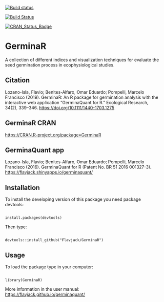 [![Build status](https://ci.appveyor.com/api/projects/status/v3o938fhw0unvbs7?svg=true)](https://ci.appveyor.com/project/omarbenites/germinar)

[![Build Status](https://travis-ci.org/Flavjack/GerminaR.svg?branch=master)](https://travis-ci.org/Flavjack/GerminaR)

[![CRAN_Status_Badge](http://www.r-pkg.org/badges/version/GerminaR)](https://cran.r-project.org/package=GerminaR)

# GerminaR

A collection of different indices and visualization techniques for evaluate the seed germination process in ecophysiological studies.

## Citation 

Lozano-Isla, Flavio; Benites-Alfaro, Omar Eduardo; Pompelli, Marcelo Francisco (2019). GerminaR: An R package for germination analysis with the interactive web application “GerminaQuant for R.” Ecological Research, 34(2), 339–346. <https://doi.org/10.1111/1440-1703.1275>

## GerminaR CRAN

<https://CRAN.R-project.org/package=GerminaR>

## GerminaQuant app 

Lozano-Isla, Flavio; Benites-Alfaro, Omar Eduardo; Pompelli, Marcelo Francisco (2016). GerminaQuant for R (Patent No. BR 51 2016 001327-3). <https://flavjack.shinyapps.io/germinaquant/>

## Installation

To install the developing version of this package you need package devtools:

```{r eval=F}

install.packages(devtools)

```

Then type:

```{r eval=F}

devtools::install_github("Flavjack/GerminaR")

```

## Usage

To load the package type in your computer:

```{r eval=F}

library(GerminaR)

```

More information in the user manual: <https://flavjack.github.io/germinaquant/>

